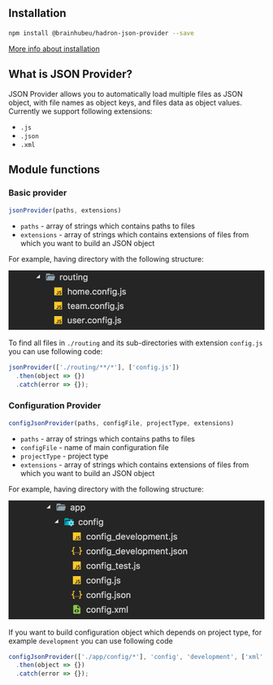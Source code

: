## Installation

```bash
npm install @brainhubeu/hadron-json-provider --save
```

[More info about installation](/core/#installation)

## What is JSON Provider?

JSON Provider allows you to automatically load multiple files as JSON object, with file names as object keys, and files data as object values.
Currently we support following extensions:

* `.js`
* `.json`
* `.xml`

## Module functions

### Basic provider

```javascript
jsonProvider(paths, extensions)
```

* `paths` - array of strings which contains paths to files
* `extensions` - array of strings which contains extensions of files from which you want to build an JSON object

For example, having directory with the following structure:

![Directory structure](img/routing.png)

To find all files in `./routing` and its sub-directories with extension `config.js` you can use following code:

```javascript
jsonProvider(['./routing/**/*'], ['config.js'])
  .then(object => {})
  .catch(error => {});
```

### Configuration Provider

```javascript
configJsonProvider(paths, configFile, projectType, extensions)
```

* `paths` - array of strings which contains paths to files
* `configFile` - name of main configuration file
* `projectType` - project type
* `extensions` - array of strings which contains extensions of files from which you want to build an JSON object

For example, having directory with the following structure:

![Directory structure](img/routingType.png)

If you want to build configuration object which depends on project type, for example `development` you can use following code

```javascript
configJsonProvider(['./app/config/*'], 'config', 'development', ['xml', 'js'])
  .then(object => {})
  .catch(error => {});
```
